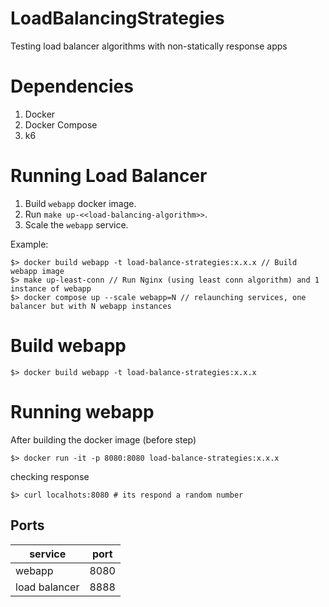 # LoadBalancingStrategies
Testing load balancer algorithms with non-statically response apps

# Dependencies

1. Docker
2. Docker Compose
3. k6

# Running Load Balancer

1. Build `webapp` docker image.
2. Run `make up-<<load-balancing-algorithm>>`.
3. Scale the `webapp` service.

Example:
```shell
$> docker build webapp -t load-balance-strategies:x.x.x // Build webapp image
$> make up-least-conn // Run Nginx (using least conn algorithm) and 1 instance of webapp
$> docker compose up --scale webapp=N // relaunching services, one balancer but with N webapp instances
```


# Build webapp

```shell
$> docker build webapp -t load-balance-strategies:x.x.x
```

# Running webapp

After building the docker image (before step)
```shell
$> docker run -it -p 8080:8080 load-balance-strategies:x.x.x
```

checking response
```shell
$> curl localhots:8080 # its respond a random number
```
## Ports

|service | port |
| ------ | ---- |
|webapp | 8080 |
|load balancer | 8888 |
